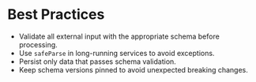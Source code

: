 # Best Practices

- Validate all external input with the appropriate schema before processing.
- Use `safeParse` in long-running services to avoid exceptions.
- Persist only data that passes schema validation.
- Keep schema versions pinned to avoid unexpected breaking changes.
